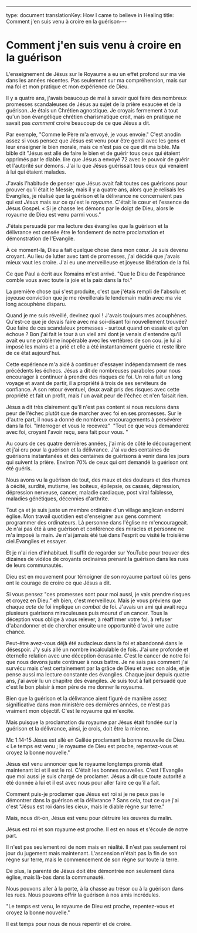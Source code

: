 ---
type: document
translationKey: How I came to believe in Healing
title: Comment j'en suis venu à croire en la guérison---
# Comment j'en suis venu à croire en la guérison

L'enseignement de Jésus sur le Royaume a eu un effet profond sur ma vie
dans les années récentes. Pas seulement sur ma compréhension, mais sur ma foi et mon
pratique et mon expérience de Dieu.

Il y a quatre ans, j'avais beaucoup de mal à savoir quoi faire des nombreux
promesses scandaleuses de Jésus au sujet de la prière exaucée et de la guérison. Je étais un
Chrétien agnostique. Je croyais fermement à tout qu'un bon évangélique
chrétien charismatique croit, mais en pratique ne savait pas *comment*
croire beaucoup de ce que Jésus a dit.

Par exemple, "Comme le Père m'a envoyé, je vous envoie." C'est anodin
assez si vous pensez que Jésus est venu pour être gentil avec les gens et leur enseigner le bien
morale, mais ce n'est pas ce que dit ma bible. Ma bible dit "Jésus est allé
de faire le bien et de guérir tous ceux qui étaient opprimés par le diable.
lire que Jésus a envoyé 72 avec le pouvoir de guérir et l'autorité sur
démons. J'ai lu que Jésus guérissait tous ceux qui venaient à lui qui étaient malades.

J'avais l'habitude de penser que Jésus avait fait toutes ces guérisons pour prouver qu'il était le
Messie, mais il y a quatre ans, alors que je relisais les Évangiles, je
réalisé que la guérison et la délivrance ne concernaient pas qui est *Jésus* mais
sur ce qu'est le *royaume*. C'était le cœur et l'essence de Jésus
Gospel. « Si je chasse les démons par le doigt de Dieu, alors le royaume de
Dieu est venu parmi vous."

J'étais persuadé par ma lecture des évangiles que la guérison et
la délivrance est censée être le fondement de notre proclamation et
démonstration de l'Evangile.

À ce moment-là, Dieu a fait quelque chose dans mon cœur. Je suis devenu croyant.
Au lieu de lutter avec tant de promesses, j'ai décidé que j'avais
mieux vaut les croire. J'ai eu une merveilleuse et joyeuse libération de la foi.

Ce que Paul a écrit aux Romains m'est arrivé. "Que le Dieu de l'espérance comble
vous avec toute la joie et la paix dans la foi."

La première chose qui s'est produite, c'est que j'étais rempli de l'absolu
et joyeuse conviction que je me réveillerais le lendemain matin avec ma vie
long acouphène disparu.

Quand je me suis réveillé, devinez quoi ! J'avais toujours mes acouphènes. Qu'est-ce que je devais faire avec
ma soi-disant foi nouvellement trouvée? Que faire de ces scandaleux
promesses - surtout quand on essaie et qu'on échoue ? Bon j'ai fait le tour
à un vieil ami dont je venais d'entendre qu'il avait eu une
problème inopérable avec les vertèbres de son cou. je lui ai imposé les mains
et a prié et elle a été instantanément guérie et reste libre de ce
état aujourd'hui.

Cette expérience m'a aidé à continuer d'essayer indépendamment de mes précédents
les échecs. Jésus a dit de nombreuses paraboles pour nous encourager à continuer à prendre des risques
de foi. Un roi a fait un long voyage et avant de partir, il a
propriété à trois de ses serviteurs de confiance. A son retour éventuel, deux
avait pris des risques avec cette propriété et fait un profit, mais
l'un avait peur de l'échec et n'en faisait rien.

Jésus a dit très clairement qu'il n'est pas content si nous reculons dans
peur de l'échec plutôt que de marcher avec foi en ses promesses. Sur le
d'autre part, il nous a donné de nombreux encouragements à persévérer dans la foi. "Interroger
et vous le recevrez"  "Tout ce que vous demanderez avec foi, croyant l'avoir
reçu, sera fait pour vous. "

Au cours de ces quatre dernières années, j'ai mis de côté le découragement et j'ai cru
pour la guérison et la délivrance. J'ai vu des centaines de guérisons instantanées
et des centaines de guérisons à venir dans les jours qui suivent la prière. Environ 70%
de ceux qui ont demandé la guérison ont été guéris.

Nous avons vu la guérison de tout, des maux et des douleurs et des rhumes à
cécité, surdité, mutisme, les boiteux, épilepsie, os cassés,
dépression, dépression nerveuse, cancer, maladie cardiaque, post viral
faiblesse, maladies génétiques, décennies d'arthrite.

Tout ça et je suis juste un membre ordinaire d'un village anglican endormi
église. Mon travail quotidien est d'enseigner aux gens comment programmer des ordinateurs. Là
personne dans l'église ne m'encourageait. Je n'ai pas été à une guérison et
conférence des miracles et personne ne m'a imposé la main. Je n'ai jamais été
tué dans l'esprit ou visité le troisième ciel.Evangiles et essayer.

Et je n'ai rien d'inhabituel. Il suffit de regarder sur YouTube pour trouver
des dizaines de vidéos de croyants ordinaires prenant la guérison dans les rues
de leurs communautés.

Dieu est en mouvement pour témoigner de son royaume partout où les gens ont
le courage de croire ce que Jésus a dit.

Si vous pensez "ces promesses sont pour moi aussi, je vais prendre
risques et croyez en Dieu." eh bien, c'est merveilleux. Mais je vous préviens que chaque
*acte* de foi implique un *combat* de foi. J'avais un ami qui avait
reçu plusieurs guérisons miraculeuses puis mourut d'un cancer. Tous
la déception vous oblige à vous relever, à réaffirmer votre foi, à refuser
d'abandonner et de chercher ensuite une opportunité d'avoir une autre chance.

Peut-être avez-vous déjà été audacieux dans la foi et abandonné dans le désespoir.
J'y suis allé un nombre incalculable de fois. J'ai une profonde et éternelle
relation avec une déception écrasante. C'est le cancer de notre foi
que nous devons juste continuer à nous battre. Je ne sais pas comment j'ai survécu
mais c'est certainement par la grâce de Dieu et avec son aide, et je pense aussi
ma lecture constante des évangiles. Chaque jour depuis quatre ans, j'ai
avoir lu un chapitre des évangiles. Je suis tout à fait persuadé que c'est le
bon plaisir à mon père de me donner le royaume.

Bien que la guérison et la délivrance aient figuré de manière assez significative dans mon
ministère ces dernières années, ce n'est pas vraiment mon objectif. C'est le
royaume qui m'excite.

Mais puisque la proclamation du royaume par Jésus était fondée sur la guérison
et la délivrance, ainsi, je crois, doit être la mienne.

Mc 1:14-15 Jésus est allé en Galilée proclamant la bonne nouvelle de Dieu.
« Le temps est venu ; le royaume de Dieu est proche, repentez-vous et croyez
la bonne nouvelle."

Jésus est venu annoncer que le royaume longtemps promis était maintenant ici et
il est le roi. C'était les bonnes nouvelles. C'est l'Evangile que moi aussi je suis
chargé de proclamer. Jésus a dit que toute autorité a été donnée à
lui et il est avec nous pour aller faire ce qu'il a fait.

Comment puis-je proclamer que Jésus est roi si je ne peux pas le démontrer dans la guérison
et la délivrance ? Sans cela, tout ce que j'ai c'est "Jésus est roi dans les cieux,
mais le diable règne sur terre."

Mais, nous dit-on, Jésus est venu pour détruire les œuvres du malin.

Jésus est roi et son royaume est proche. Il est en nous et s'écoule
de notre part.

Il n'est pas seulement roi de nom mais en réalité. Il n'est pas seulement roi
jour du jugement mais maintenant. L'ascension n'était pas la fin de son règne sur
terre, mais le commencement de son règne sur toute la terre.

De plus, la parenté de Jésus doit être démontrée non seulement dans
église, mais là-bas dans la communauté.

Nous pouvons aller à la porte, à la chasse au trésor ou à la guérison dans les rues.
Nous pouvons offrir la guérison à nos amis incrédules.

"Le temps est venu, le royaume de Dieu est proche, repentez-vous et croyez
la bonne nouvelle."

Il est temps pour nous de nous repentir et de croire.